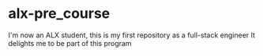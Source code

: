 # alx-pre_course
I'm now an ALX student, this is my first repository as a full-stack engineer
It delights me to be part of this program
